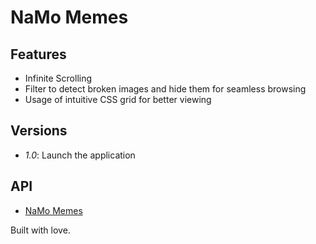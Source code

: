 # NaMo Memes

## Features

- Infinite Scrolling
- Filter to detect broken images and hide them for seamless browsing
- Usage of intuitive CSS grid for better viewing

## Versions

- *1.0*: Launch the application

## API

- [NaMo Memes](https://github.com/theIYD/NaMoMemes)

Built with love.
